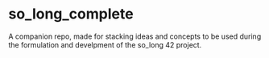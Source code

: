 # so_long_complete
A companion repo, made for stacking ideas and concepts to be used during the formulation and develpment of the so_long 42 project.
